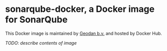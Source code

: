 # sonarqube-docker, a Docker image for SonarQube
This Docker image is maintained by [Geodan b.v.](http://www.geodan.com) and hosted by Docker Hub.

*TODO: describe contents of image*
